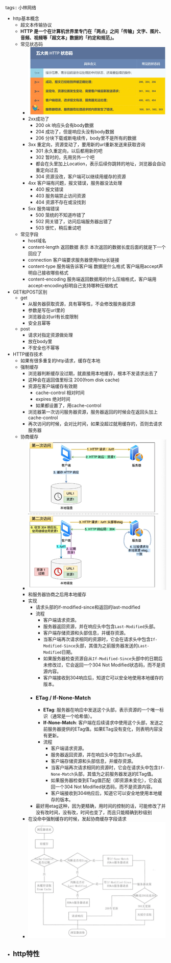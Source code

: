 tags:: 小林网络

- http基本概念
	- 超文本传输协议
	- **HTTP 是一个在计算机世界里专门在「两点」之间「传输」文字、图片、音频、视频等「超文本」数据的「约定和规范」。**
	- 常见状态码
		- ![image.png](../assets/image_1708832645616_0.png)
		- 2xx成功了
			- 200 ok 响应头会有body数据
			- 204 成功了，但是响应头没有body数据
			- 206 分块下载或断电续传，body里不是所有的数据
		- 3xx 重定向，资源变动了，要用新的url重新发送来获取咨询
			- 301 永久重定向，以后都用新的吧
			- 302 暂时的，先用另外一个吧
			- 都会在头里加上Location，表示后续你跳转的地址，浏览器会自动重定向过去
			- 304 资源没改，客户端可以继续用缓存的资源
		- 4xx 客户端有问题，报文错误，服务器没法处理
			- 400 报文错误
			- 403 服务端禁止访问资源
			- 404 资源不存在或没找到
		- 5xx 服务端错误
			- 500 笼统的不知道咋错了
			- 502 网关错了，访问后端服务器出错了
			- 503 很忙，稍后重试吧
	- 常见字段
		- host域名
		- content-length 返回数据 表示 本次返回的数据长度后面的就是下一个回应了
		- connection 客户端要求服务器使用http长链接
		- content-type 服务端告诉客户端 数据是什么格式 客户端用accept声明自己接收哪些格式
		- content-encoding 服务端返回数据用的什么压缩格式，客户端用accept-encoding标明自己支持哪种压缩格式
- GET和POST区别
	- get
		- 从服务器获取资源，具有幂等性，不会修改服务器资源
		- 参数是写在url里的
		- 浏览器会对url有长度限制
		- 安全且幂等
	- post
		- 请求对指定资源做处理
		- 放在body里
		- 不安全也不幂等
- HTTP缓存技术
	- 如果有很多重复的http请求，缓存在本地
	- 强制缓存
		- 浏览器判断缓存没过期，就直接用本地缓存，根本不发请求出去了
		- 这种会在返回值里标注 200(from disk cache)
		- 资源在客户端缓存有效期
			- cache-control 相对时间
			- expires 绝对时间
			- 如果都设置了，用cache-control
		- 浏览器第一次访问服务器资源，服务器返回的时候会在返回头加上cache-control
		- 再次访问的时候，会对比时间，如果没超过就用缓存的，否则去请求服务器
	- 协商缓存
		- ![image.png](../assets/image_1708833673140_0.png)
		- 和服务器协商之后用本地缓存
		- 实现
			- 请求头部的if-modified-since和返回的last-modified
			- 流程
				- 客户端请求资源。
				- 服务器返回资源，并在响应头中包含`Last-Modified`头部。
				- 客户端存储资源和头部信息，并缓存资源。
				- 当客户端再次请求相同的资源时，它会在请求头中包含`If-Modified-Since`头部，其值为之前服务器发送的`Last-Modified`日期。
				- 如果服务器检查资源自从`If-Modified-Since`头部中的日期后未修改过，它会返回一个304 Not Modified状态码，而不是资源内容。
				- 客户端接收到304响应后，知道它可以安全地使用本地缓存的版本。
			- ### ETag / If-None-Match
				- **ETag**: 服务器在响应中发送这个头部，表示资源的一个唯一标识（通常是一个哈希值）。
				- **If-None-Match**: 客户端在后续请求中使用这个头部，发送之前服务器提供的ETag值。如果ETag没有变化，则表明内容没有更新。
				- 流程
					- 客户端请求资源。
					- 服务器返回资源，并在响应头中包含`ETag`头部。
					- 客户端存储资源和头部信息，并缓存资源。
					- 当客户端再次请求相同的资源时，它会在请求头中包含`If-None-Match`头部，其值为之前服务器发送的ETag值。
					- 如果服务器检查到ETag值匹配（即资源未变化），它会返回一个304 Not Modified状态码，而不是资源内容。
					- 客户端接收到304响应后，知道它可以安全地使用本地缓存的版本。
			- 最好用etag这种，因为更精确，用时间的控制的话，可能修改了并没有改时间，没有改，时间也变了，而且只能精确到秒级别
		- 在没命中强制缓存的时候，发起协商缓存字段请求
		- ![image.png](../assets/image_1708834073038_0.png)
- http特性
	-